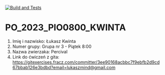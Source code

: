 [![Build and Tests](https://github.com/lkwinta/PO_2023_PIO0800_KWINTA/actions/workflows/gradle.yml/badge.svg)](https://github.com/lkwinta/PO_2023_PIO0800_KWINTA/actions/workflows/gradle.yml)
# PO_2023_PIO0800_KWINTA

1. Imię i nazwisko: Łukasz Kwinta
2. Numer grupy: Grupa nr 3 - Piątek 8:00
3. Nazwa zwierzaka: Percival
4. Link do ćwiczeń z gita: https://gitexercises.fracz.com/committer/3ee90168acbbc7f9ebfb2d9cd67bbab126e3bdbd?email=lukaszmind@gmail.com
